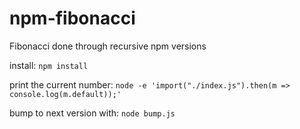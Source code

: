 # npm-fibonacci

Fibonacci done through recursive npm versions

install:
`npm install`

print the current number:
`node -e 'import("./index.js").then(m => console.log(m.default));'`

bump to next version with:
`node bump.js`
